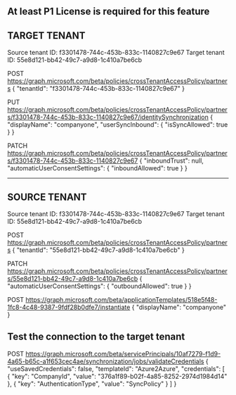 
At least P1 License is required for this feature 
-------------
TARGET TENANT
-------------
Source tenant ID: f3301478-744c-453b-833c-1140827c9e67
Target tenant ID: 55e8d121-bb42-49c7-a9d8-1c410a7be6cb

POST https://graph.microsoft.com/beta/policies/crossTenantAccessPolicy/partners
{
  "tenantId": "f3301478-744c-453b-833c-1140827c9e67"
}

PUT https://graph.microsoft.com/beta/policies/crossTenantAccessPolicy/partners/f3301478-744c-453b-833c-1140827c9e67/identitySynchronization
{
   "displayName": "companyone",
   "userSyncInbound": 
    {
      "isSyncAllowed": true
    }
}

PATCH https://graph.microsoft.com/beta/policies/crossTenantAccessPolicy/partners/f3301478-744c-453b-833c-1140827c9e67
{
    "inboundTrust": null,
    "automaticUserConsentSettings":
    {
        "inboundAllowed": true
    }
}

-------------
SOURCE TENANT
-------------
Source tenant ID: f3301478-744c-453b-833c-1140827c9e67
Target tenant ID: 55e8d121-bb42-49c7-a9d8-1c410a7be6cb
		
POST https://graph.microsoft.com/beta/policies/crossTenantAccessPolicy/partners
{
  "tenantId": "55e8d121-bb42-49c7-a9d8-1c410a7be6cb"
}

PATCH https://graph.microsoft.com/beta/policies/crossTenantAccessPolicy/partners/55e8d121-bb42-49c7-a9d8-1c410a7be6cb
{
    "automaticUserConsentSettings":
    {
        "outboundAllowed": true
    }
}

POST https://graph.microsoft.com/beta/applicationTemplates/518e5f48-1fc8-4c48-9387-9fdf28b0dfe7/instantiate
{
  "displayName": "companyone"
}

## Test the connection to the target tenant

POST https://graph.microsoft.com/beta/servicePrincipals/10af7279-f1d9-4a65-b65c-a1f653cec4ae/synchronization/jobs/validateCredentials
{
    "useSavedCredentials": false,
    "templateId": "Azure2Azure",
    "credentials": [
        {
            "key": "CompanyId",
            "value": "376a1f89-b02f-4a85-8252-2974d1984d14"
        },
        {
            "key": "AuthenticationType",
            "value": "SyncPolicy"
        }
    ]
}